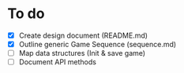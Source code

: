 # To do
- [x] Create design document (README.md)
- [x] Outline generic Game Sequence (sequence.md)
- [ ] Map data structures (Init & save game)
- [ ] Document API methods